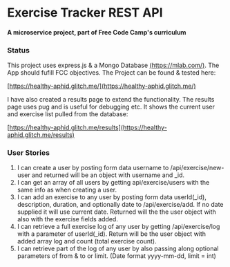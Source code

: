 # Exercise Tracker REST API

#### A microservice project, part of Free Code Camp's curriculum

### Status

This project uses express.js & a Mongo Database [(https://mlab.com/)](https://mlab.com/). The App should fufill FCC objectives. The Project can be found & tested here:

[https://healthy-aphid.glitch.me/](https://healthy-aphid.glitch.me/)

I have also created a results page to extend the functionality. The results page uses pug and is useful for debugging etc. It shows the current user and exercise list pulled from the database:

[https://healthy-aphid.glitch.me/results](https://healthy-aphid.glitch.me/results)

### User Stories

1. I can create a user by posting form data username to /api/exercise/new-user and returned will be an object with username and _id.
2. I can get an array of all users by getting api/exercise/users with the same info as when creating a user.
3. I can add an exercise to any user by posting form data userId(_id), description, duration, and optionally date to /api/exercise/add. If no date supplied it will use current date. Returned will the the user object with also with the exercise fields added.
4. I can retrieve a full exercise log of any user by getting /api/exercise/log with a parameter of userId(_id). Return will be the user object with added array log and count (total exercise count).
5. I can retrieve part of the log of any user by also passing along optional parameters of from & to or limit. (Date format yyyy-mm-dd, limit = int)
